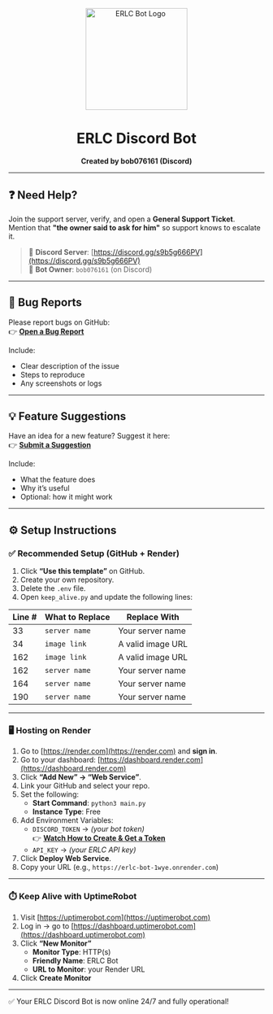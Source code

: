 <p align="center">
  <img src="https://media.discordapp.net/attachments/1353062441398964414/1389659737221759096/thumbnail_Outlook-jghv2af0.png?ex=68656cfb&is=68641b7b&hm=2ac03622bd313bcf781e1404f95c157d7a35e2c4cb802eaa66bbd8b256a09d68&=&format=webp&quality=lossless&width=625&height=625" width="200" height="200" alt="ERLC Bot Logo"/>
</p>

<h1 align="center">ERLC Discord Bot</h1>
<p align="center"><b>Created by bob076161 (Discord)</b></p>

---

## ❓ Need Help?
Join the support server, verify, and open a **General Support Ticket**.  
Mention that **"the owner said to ask for him"** so support knows to escalate it.

> 🔗 **Discord Server**: [https://discord.gg/s9b5g666PV](https://discord.gg/s9b5g666PV)  
> 👑 **Bot Owner**: `bob076161` (on Discord)

---

## 🐞 Bug Reports
Please report bugs on GitHub:  
👉 [**Open a Bug Report**](https://github.com/bot6798098-075634/ERLC-Bot/issues/new?assignees=&labels=bug&template=bug_report.md&title=)

Include:
- Clear description of the issue  
- Steps to reproduce  
- Any screenshots or logs

---

## 💡 Feature Suggestions
Have an idea for a new feature? Suggest it here:  
👉 [**Submit a Suggestion**](https://github.com/bot6798098-075634/ERLC-Bot/issues/new?assignees=&labels=suggestion&template=feature_request.md&title=)

Include:
- What the feature does  
- Why it’s useful  
- Optional: how it might work

---

## ⚙️ Setup Instructions

### ✅ Recommended Setup (GitHub + Render)

1. Click **“Use this template”** on GitHub.
2. Create your own repository.
3. Delete the `.env` file.
4. Open `keep_alive.py` and update the following lines:

| Line # | What to Replace    | Replace With             |
|--------|--------------------|--------------------------|
| 33     | `server name`      | Your server name         |
| 34     | `image link`       | A valid image URL        |
| 162    | `image link`       | A valid image URL        |
| 162    | `server name`      | Your server name         |
| 164    | `server name`      | Your server name         |
| 190    | `server name`      | Your server name         |

---

### 🖥️ Hosting on Render

1. Go to [https://render.com](https://render.com) and **sign in**.
2. Go to your dashboard: [https://dashboard.render.com](https://dashboard.render.com)
3. Click **“Add New” → “Web Service”**.
4. Link your GitHub and select your repo.
5. Set the following:
   - **Start Command**: `python3 main.py`
   - **Instance Type**: Free
6. Add Environment Variables:
   - `DISCORD_TOKEN` → *(your bot token)*  
     👉 [**Watch How to Create & Get a Token**](https://www.youtube.com/watch?v=2cUg3Y50ytM)
   - `API_KEY` → *(your ERLC API key)*
7. Click **Deploy Web Service**.
8. Copy your URL (e.g., `https://erlc-bot-1wye.onrender.com`)

---

### ⏱️ Keep Alive with UptimeRobot

1. Visit [https://uptimerobot.com](https://uptimerobot.com)
2. Log in → go to [https://dashboard.uptimerobot.com](https://dashboard.uptimerobot.com)
3. Click **“New Monitor”**
   - **Monitor Type**: HTTP(s)
   - **Friendly Name**: ERLC Bot
   - **URL to Monitor**: your Render URL
4. Click **Create Monitor**

---

✅ Your ERLC Discord Bot is now online 24/7 and fully operational!
